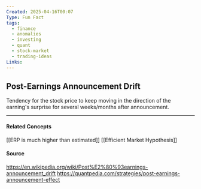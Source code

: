```yaml
---
Created: 2025-04-16T00:07
Type: Fun Fact
tags:
  - finance
  - anomalies
  - investing
  - quant
  - stock-market
  - trading-ideas
Links:
---
```

## Post-Earnings Announcement Drift

Tendency for the stock price to keep moving in the direction of the earning's surprise for several weeks/months after announcement.

---
#### Related Concepts
[[ERP is much higher than estimated]]
[[Efficient Market Hypothesis]]
#### Source
https://en.wikipedia.org/wiki/Post%E2%80%93earnings-announcement_drift
https://quantpedia.com/strategies/post-earnings-announcement-effect